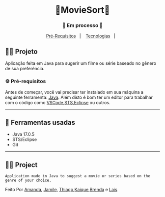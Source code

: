 <h1 align="center">
    🎥MovieSort🎥
</h1>
<h3 align="center"> 
  🚧  Em processo  🚧
</h3>

<p align="center">
  <a href="#-pré-requisitos">Pré-Requisitos</a>&nbsp;&nbsp;&nbsp;|&nbsp;&nbsp;&nbsp;
    <a href="#-ferramentas-usadas">Tecnologias</a>&nbsp;&nbsp;&nbsp;|&nbsp;&nbsp;&nbsp;
</p>

## 🧑‍💻 Projeto 

  Aplicação feita em Java para sugerir um filme ou série baseado no gênero de sua preferência.

### ⚙ Pré-requisitos

Antes de começar, você vai precisar ter instalado em sua máquina a seguinte ferramenta:
[Java](https://www.java.com/).
Além disto é bom ter um editor para trabalhar com o código como [VSCode](https://code.visualstudio.com/),[STS](https://spring.io/),[Eclipse](https://eclipseide.org/) ou outros.

<hr/>

## 🚀 Ferramentas usadas
* Java 17.0.5
* STS/Eclipse
* Git

<hr/>

## 🧑‍💻 Project

    Application made in Java to suggest a movie or series based on the genre of your choice.


Feito Por [Amanda](https://www.linkedin.com/in/amanda--costa), [Jamile](https://www.linkedin.com/in/jamilefarias/), [Thiago](https://www.linkedin.com/in/thiagoatl/),[Kaique](https://www.linkedin.com/in/kaique-ferreira-208b9611b/),[Brenda](https://www.linkedin.com/in/brenda-ramos-bezerra/) e [Lais](https://www.linkedin.com/in/lais-rodrigues-faustino-gomes/)
